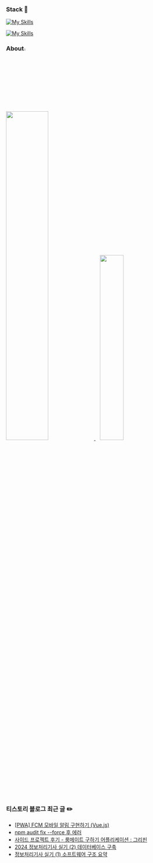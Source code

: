 <!--
**myeong-jae-hwi/myeong-jae-hwi** is a ✨ _special_ ✨ repository because its `README.md` (this file) appears on your GitHub profile.

Here are some ideas to get you started:

- 🔭 I’m currently working on ...
- 🌱 I’m currently learning ...
- 👯 I’m looking to collaborate on ...
- 🤔 I’m looking for help with ...
- 💬 Ask me about ...
- 📫 How to reach me: ...
- 😄 Pronouns: ...
- ⚡ Fun fact: ...
-->

### Stack  📌
<p align="center">
    
[![My Skills](https://skillicons.dev/icons?i=html,css,js,vue,python)](https://skillicons.dev)

[![My Skills](https://skillicons.dev/icons?i=github,vscode,npm,androidstudio,firebase,bootstrap,codepen)](https://skillicons.dev)
</p>

### About<img width = "4%" src = "https://github.com/myeong-jae-hwi/myeong-jae-hwi/assets/72872676/1ddc4555-6a53-497b-ad04-34845086b976"/>  

<a href="https://github.com/anuraghazra/github-readme-stats">
  <img src="https://github-readme-stats.vercel.app/api?username=myeong-jae-hwi&show_icons=true&theme=material-palenight&hide_border=true&bg_color=20232a&icon_color=E3E3E3A8&text_color=fff&title_color=61DAFB&count_private=true" width="48%" />
</a>
&nbsp;&nbsp;
<a href="https://github.com/myeong-jae-hwi/github-stats">
  <img src="https://github-readme-stats.vercel.app/api/top-langs/?username=myeong-jae-hwi&layout=compact&hide_border=true&bg_color=20232a&icon_color=E3E3E3A8&hide=java&theme=material-palenight&title_color=fff" width="36%" />
</a>

<!-- <p align="center">
<img src="https://img.shields.io/badge/python-3670A0?style=for-the-badge&logo=python&logoColor=ffdd54"/>
<img src="https://img.shields.io/badge/node.js-339933?style=for-the-badge&logo=Node.js&logoColor=FFFFFF"/><br>
<img src="https://img.shields.io/badge/java-007396?style=for-the-badge&logo=java&logoColor=white">
</p> -->
### 티스토리 블로그 최근 글 ✏️

- [[PWA] FCM 모바일 알림 구현하기 (Vue.js)](https://re-hwi.tistory.com/144)
- [npm audit fix --force 후 에러](https://re-hwi.tistory.com/143)
- [사이드 프로젝트 후기 - 룸메이트 구하기 어플리케이션 : 그리핀](https://re-hwi.tistory.com/142)
- [2024 정보처리기사 실기 (2) 데이터베이스 구축](https://re-hwi.tistory.com/141)
- [정보처리기사 실기 (1) 소프트웨어 구조 요약](https://re-hwi.tistory.com/140)

